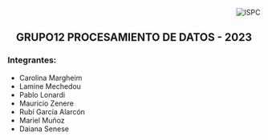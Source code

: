 <p align="right">
    <img alt="ISPC" src="[7f17fb6f28138ee6c2fcc6330d106fd901a9b455](https://github.com/garciarubi/GRUPO-12-PROCESAMIENTO-DE-DATOS/commit/8186e6602684fd322557ec08decd001b1e28d3f8)">
</p>
</p>
<p align="center">
  <h2 align="center">GRUPO12 PROCESAMIENTO DE DATOS - 2023 </h2>
</p> 
<p align="left">
  <h3 align="left">Integrantes: </h3>
     <ul type=”A”>
       <li>Carolina Margheim </li>
       <li>Lamine Mechedou </li>
       <li>Pablo Lonardi </li>
       <li>Mauricio Zenere </li>
       <li>Rubí García Alarcón </li>
       <li>Mariel Muñoz </li>
       <li>Daiana Senese </li>
     </ul>
</p> 
